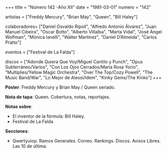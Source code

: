 +++
title = "Número 142 -Año XII"
date = "1981-03-01"
numero = "142"

artistas = ["Freddy Mercury", "Brian May", "Queen", "Bill Haley"]

colaboradores= ["Daniel Osvaldo Ripoll", "Alfredo Antonio Álvarez", "Juan Manuel Cibeira", "Oscar Botto", "Alberto Villalba", "Marta Vidal", "José Ángel Wolfman", "Mónica Ianelli", "Walter Martínez", "Daniel D’Almeida", "Carlos Pratto"]

eventos = ["Festival de La Falda"]

discos = ["Adonde Quiera Que Voy/Miguel Cantilo y Punch", "Opus Subterráneo/Varios", "Con Los Ojos Cerrados/María Rosa Yorio", "Multiplies/Yellow Magic Orchestra", "Over The Top/Cozy Powell", "The Music Band/War", "Lo Mejor de Alessi/Idem", "Kinky Gems/The Kinks"]
+++

**Póster**: Freddy Mercury y Brian May / Queen seriado.

**Nota de tapa**: Queen. Cobertura, notas, reportajes.

**Notas sobre**:

- El inventor de la fórmula: Bill Haley.
- Festival de La Falda

**Secciones**:

- Qwertyuiop. Ramos Generales. Correo. Rankings. Discos. Avisos Libres. Las 10 de última.
